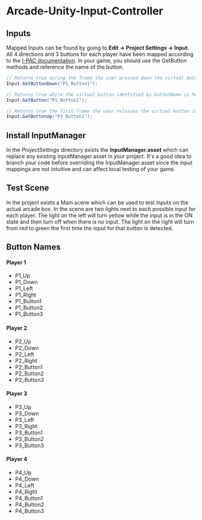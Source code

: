 Arcade-Unity-Input-Controller
=============================

## Inputs

Mapped Inputs can be found by going to **Edit -> Project Settings -> Input**.  All 4 directions and 3 buttons for each player have been mapped according to the [I-PAC documentation](http://www.ultimarc.com/ipac2.html).  In your game, you should use the GetButton methods and reference the name of the button.

```csharp
// Returns true during the frame the user pressed down the virtual button identified by buttonName.
Input.GetButtonDown("P1_Button1");

// Returns true while the virtual button identified by buttonName is held down.
Input.GetButton("P1_Button1");

// Returns true the first frame the user releases the virtual button identified by buttonName.
Input.GetButtonUp("P3_Button1");
```
## Install InputManager

In the *ProjectSettings* directory exists the **InputManager.asset** which can replace any existing InputManager.asset in your project.  It's a good idea to branch your code before overriding the InputManager.asset since the input mappings are not intuitive and can affect local testing of your game.

## Test Scene

In the project exists a Main.scene which can be used to test inputs on the actual arcade box.  In the scene are two lights next to each possible input for each player.  The light on the left will turn yellow while the input is in the ON state and then turn off when there is no input.  The light on the right will turn from red to green the first time the input for that button is detected.

## Button Names

#### Player 1
- P1_Up
- P1_Down
- P1_Left
- P1_Right
- P1_Button1
- P1_Button2 
- P1_Button3

#### Player 2
- P2_Up
- P2_Down
- P2_Left
- P2_Right
- P2_Button1
- P2_Button2
- P2_Button3 

#### Player 3
- P3_Up
- P3_Down
- P3_Left
- P3_Right
- P3_Button1 
- P3_Button2
- P3_Button3 

#### Player 4
- P4_Up
- P4_Down
- P4_Left
- P4_Right
- P4_Button1 
- P4_Button2
- P4_Button3